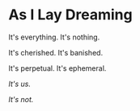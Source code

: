 # As I Lay Dreaming

It's everything. It's nothing.

It's cherished. It's banished.

It's perpetual. It's ephemeral.

*It's us.*

*It's not.*